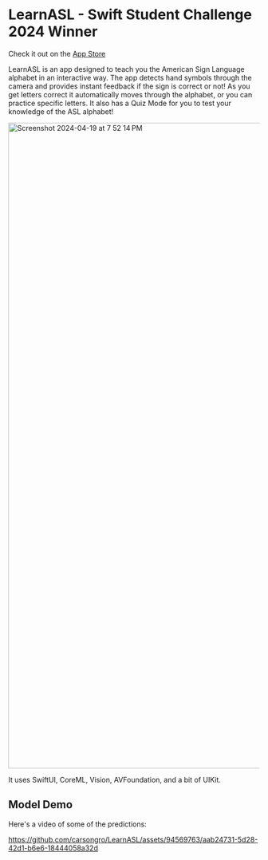 # LearnASL - Swift Student Challenge 2024 Winner

Check it out on the [App Store](https://apps.apple.com/us/app/learn-asl-alphabet/id6479541571?mt=12)

LearnASL is an app designed to teach you the American Sign Language alphabet in an interactive way. The app detects hand symbols through the camera and provides instant feedback if the sign is correct or not! As you get letters correct it automatically moves through the alphabet, or you can practice specific letters. It also has a Quiz Mode for you to test your knowledge of the ASL alphabet!

<img width="1295" alt="Screenshot 2024-04-19 at 7 52 14 PM" src="https://github.com/carsongro/LearnASL/assets/94569763/ed754746-ab95-4bce-bf00-37de585d7723">

It uses SwiftUI, CoreML, Vision, AVFoundation, and a bit of UIKit.

## Model Demo

Here's a video of some of the predictions:

https://github.com/carsongro/LearnASL/assets/94569763/aab24731-5d28-42d1-b6e6-18444058a32d

